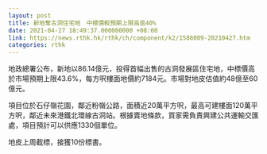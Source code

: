```yaml
---
layout: post
title: 新地奪古洞住宅地　中標價較預期上限高逾40%
date: 2021-04-27 18:49:37.000000000 +08:00
link: https://news.rthk.hk/rthk/ch/component/k2/1588009-20210427.htm
categories: rthk
---
```


地政總署公布，新地以86.14億元，投得首幅出售的古洞發展區住宅地，中標價高於市場預期上限43.6%，每方呎樓面地價約7184元。市場對地皮估值約48億至60億元。

項目位於石仔嶺花園，鄰近粉嶺公路，面積近20萬平方呎，最高可建樓面120萬平方呎，鄰近未來港鐵北環線古洞站。根據賣地條款，買家需負責興建公共運輸交匯處，項目預計可以供應1330個單位。

地皮上周截標，接獲10份標書。
